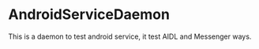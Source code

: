 AndroidServiceDaemon
====================

This is a daemon to test android service, it test AIDL and Messenger ways.
